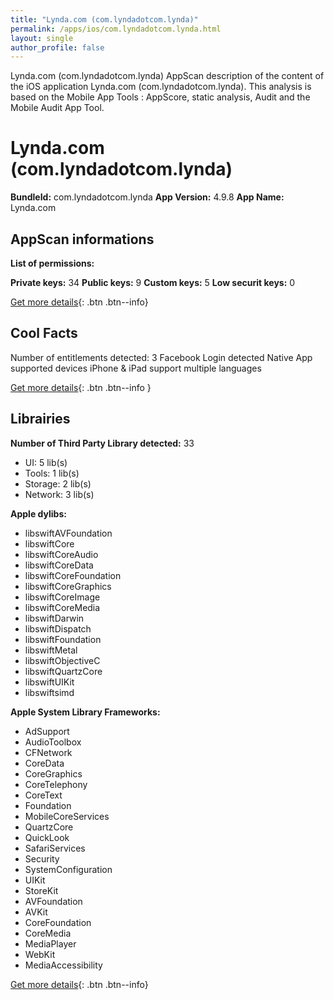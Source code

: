 ```yaml
---
title: "Lynda.com (com.lyndadotcom.lynda)"
permalink: /apps/ios/com.lyndadotcom.lynda.html
layout: single
author_profile: false
---
```

Lynda.com (com.lyndadotcom.lynda) AppScan description of the content of the iOS application Lynda.com (com.lyndadotcom.lynda). This analysis is based on the Mobile App Tools : AppScore, static analysis, Audit and the Mobile Audit App Tool.

# Lynda.com (com.lyndadotcom.lynda)

**BundleId:** com.lyndadotcom.lynda
**App Version:** 4.9.8
**App Name:** Lynda.com


## AppScan informations 

**List of permissions:** 
  
  
**Private keys:** 34
**Public keys:** 9
**Custom keys:** 5
**Low securit keys:** 0
  
[Get more details](/pricing.html){: .btn .btn--info}

## Cool Facts

Number of entitlements detected: 3
Facebook Login detected
Native App
supported devices iPhone & iPad
support multiple languages
  
[Get more details](/pricing.html){: .btn .btn--info }

## Librairies 
**Number of Third Party Library detected:** 33
- UI: 5 lib(s)
- Tools: 1 lib(s)
- Storage: 2 lib(s)
- Network: 3 lib(s)


**Apple dylibs:**
- libswiftAVFoundation
- libswiftCore
- libswiftCoreAudio
- libswiftCoreData
- libswiftCoreFoundation
- libswiftCoreGraphics
- libswiftCoreImage
- libswiftCoreMedia
- libswiftDarwin
- libswiftDispatch
- libswiftFoundation
- libswiftMetal
- libswiftObjectiveC
- libswiftQuartzCore
- libswiftUIKit
- libswiftsimd


**Apple System Library Frameworks:**
- AdSupport
- AudioToolbox
- CFNetwork
- CoreData
- CoreGraphics
- CoreTelephony
- CoreText
- Foundation
- MobileCoreServices
- QuartzCore
- QuickLook
- SafariServices
- Security
- SystemConfiguration
- UIKit
- StoreKit
- AVFoundation
- AVKit
- CoreFoundation
- CoreMedia
- MediaPlayer
- WebKit
- MediaAccessibility


  
[Get more details](/pricing.html){: .btn .btn--info}

